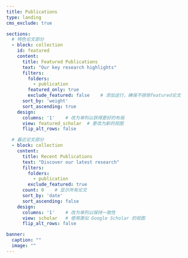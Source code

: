 ```yaml
---
title: Publications
type: landing
cms_exclude: true

sections:
  # 特色论文部分
  - block: collection
    id: featured
    content:
      title: Featured Publications
      text: "Our key research highlights"
      filters:
        folders:
          - publication
        featured_only: true
        exclude_featured: false    # 添加这行，确保不排除featured论文
      sort_by: 'weight'
      sort_ascending: true
    design:
      columns: '1'    # 改为单列以获得更好的布局
      view: featured_scholar  # 更改为新的视图
      flip_alt_rows: false

  # 最近论文部分
  - block: collection
    content:
      title: Recent Publications
      text: "Discover our latest research"
      filters:
        folders:
          - publication
        exclude_featured: true
      count: 0    # 显示所有论文
      sort_by: 'date'
      sort_ascending: false
    design:
      columns: '1'    # 改为单列以保持一致性
      view: scholar   # 使用类似 Google Scholar 的视图
      flip_alt_rows: false

banner:
  caption: ""
  image: ""
---
```


